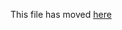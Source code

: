 This file has moved [here](https://github.com/exercism/docs/blob/main/building/tracks/config-json.md)
